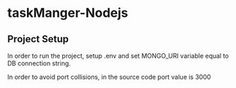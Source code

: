 ﻿# taskManger-Nodejs
 
 ## Project Setup

In order to run the project, setup .env and set MONGO_URI variable equal to DB connection string.

In order to avoid port collisions, in the source code port value is 3000


